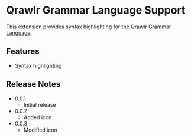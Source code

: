 # Qrawlr Grammar Language Support

This extension provides syntax highlighting for the [Qrawlr Grammar Language](https://github.com/eQosys/Qrawlr).

## Features

 - Syntax highlighting

## Release Notes

  - 0.0.1
    - Initial release
  - 0.0.2
    - Added icon
  - 0.0.3
    - Modified icon